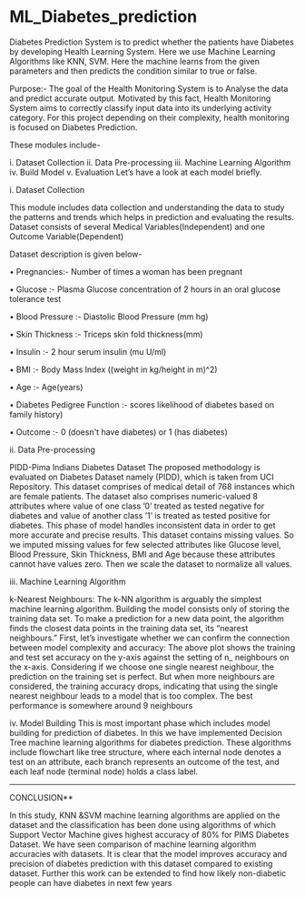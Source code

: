 # ML_Diabetes_prediction
Diabetes Prediction System is to predict whether the patients have Diabetes by developing Health Learning System.
Here we use Machine Learning Algorithms like KNN, SVM. Here the machine learns from the given parameters and then predicts the condition similar to true or false.

Purpose:- 
The goal of the Health Monitoring System is to Analyse the data and predict  accurate output. Motivated by this fact, Health Monitoring System aims to correctly classify input data into its underlying activity category. For this project depending on their complexity, health monitoring is focused on Diabetes Prediction. 

These modules include-

i. Dataset Collection
ii. Data Pre-processing
iii. Machine Learning  Algorithm
iv. Build Model
v. Evaluation
Let’s have a look at each model briefly.

i. Dataset Collection

This module includes data collection and understanding the data to study the patterns and trends which helps in prediction and evaluating the results. 
Dataset consists of several Medical Variables(Independent) and one Outcome Variable(Dependent)

Dataset description is given below-


• Pregnancies:-  Number of times a woman has been pregnant 

• Glucose :-  Plasma Glucose concentration of 2 hours in an oral glucose tolerance test 

• Blood Pressure :- Diastolic Blood Pressure (mm hg) 

• Skin Thickness :- Triceps skin fold thickness(mm) 

• Insulin :- 2 hour serum insulin (mu U/ml) 

• BMI :- Body Mass Index ((weight in kg/height in m)^2) 

• Age :- Age(years) 

• Diabetes Pedigree Function :- scores likelihood of diabetes based on family history)

 • Outcome :- 0 (doesn't have diabetes) or 1 (has diabetes)




ii. Data Pre-processing

PIDD-Pima Indians Diabetes Dataset
The proposed methodology is evaluated on Diabetes Dataset namely (PIDD), which is taken from UCI Repository. This dataset comprises of medical detail of 768 instances which are female patients. The dataset also comprises
numeric-valued 8 attributes where value of one class ’0’ treated as tested negative for diabetes and value of another class ’1’ is treated as tested positive for diabetes.
This phase of model handles inconsistent data in order to get more accurate and precise results. This dataset contains missing values. So we imputed missing values for few selected attributes like Glucose level, Blood Pressure, Skin Thickness, BMI and Age because these attributes cannot have values zero. Then we scale the dataset to normalize all values.


iii. Machine Learning Algorithm

 k-Nearest Neighbours: 
The k-NN algorithm is arguably the simplest machine learning algorithm. Building the model consists only of storing the training data set. To make a prediction for a new data point, the algorithm finds the closest data 
points in the training data set, its “nearest neighbours.”
First, let’s investigate whether we can confirm the connection between model complexity and accuracy:
The above plot shows the training and test set accuracy on the y-axis against the setting of n_ neighbours on the x-axis. Considering if we choose one single nearest neighbour, the prediction on the training set is perfect. But 
when more neighbours are considered, the training accuracy drops, indicating that using the single nearest 
neighbour leads to a model that is too complex. The best performance is somewhere around 9 neighbours



iv. Model Building
This is most important phase which includes model building for prediction of diabetes. In this we have implemented Decision Tree machine learning algorithms for diabetes prediction. These algorithms include 
flowchart like tree structure, where each internal node denotes a test on an attribute, each branch represents an outcome of the test, and each leaf node (terminal node) holds a class label.
*********************************************************************************************************************************************************

CONCLUSION**

In this study, KNN &SVM machine learning algorithms are applied on the dataset and the classification has been done using algorithms of which Support Vector Machine gives highest accuracy of 80% for PIMS Diabetes Dataset.
We have seen comparison of machine learning algorithm
accuracies with datasets. It is clear that the model improves accuracy and precision of diabetes prediction with this dataset compared to existing dataset. Further this work can be extended to find how likely non-diabetic people can have diabetes in next few years





